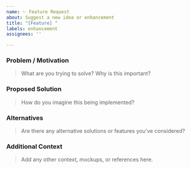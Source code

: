 ```yaml
---
name: ✨ Feature Request
about: Suggest a new idea or enhancement
title: "[Feature] "
labels: enhancement
assignees: ''

---
```


### Problem / Motivation

> What are you trying to solve? Why is this important?

### Proposed Solution

> How do you imagine this being implemented?

### Alternatives

> Are there any alternative solutions or features you've considered?

### Additional Context

> Add any other context, mockups, or references here. 